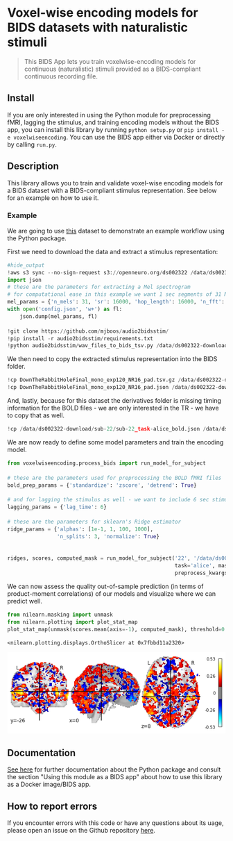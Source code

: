 # Voxel-wise encoding models for BIDS datasets with naturalistic stimuli
> This BIDS App lets you train voxelwise-encoding models for continuous (naturalistic) stimuli provided as a BIDS-compliant continuous recording file.


## Install

If you are only interested in using the Python module for preprocessing fMRI, lagging the stimulus, and training encoding models without the BIDS app, you can install this library by running `python setup.py` or `pip install -e voxelwiseencoding`.
You can use the BIDS app either via Docker or directly by calling `run.py`.

## Description

This library allows you to train and validate voxel-wise encoding models for a BIDS dataset with a BIDS-compliant stimulus representation. See below for an example on how to use it.

### Example

We are going to use [this](https://openneuro.org/datasets/ds002322/versions/1.0.4) dataset to demonstrate an example workflow using the Python package.

First we need to download the data and extract a stimulus representation:


```python
#hide_output
!aws s3 sync --no-sign-request s3://openneuro.org/ds002322 /data/ds002322-download/
import json
# these are the parameters for extracting a Mel spectrogram
# for computational ease in this example we want 1 sec segments of 31 Mel frequencies with a max frequency of * KHz
mel_params = {'n_mels': 31, 'sr': 16000, 'hop_length': 16000, 'n_fft': 16000, 'fmax': 8000}
with open('config.json', 'w+') as fl:
    json.dump(mel_params, fl)

!git clone https://github.com/mjboos/audio2bidsstim/
!pip install -r audio2bidsstim/requirements.txt
!python audio2bidsstim/wav_files_to_bids_tsv.py /data/ds002322-download/stimuli/DownTheRabbitHoleFinal_mono_exp120_NR16_pad.wav -c config.json
```

We then need to copy the extracted stimulus representation into the BIDS folder.

```python
!cp DownTheRabbitHoleFinal_mono_exp120_NR16_pad.tsv.gz /data/ds002322-download/derivatives/task-alice_stim.tsv.gz
!cp DownTheRabbitHoleFinal_mono_exp120_NR16_pad.json /data/ds002322-download/derivatives/sub-22/sub-22_task-alice_stim.json
```

And, lastly, because for this dataset the derivatives folder is missing timing information for the BOLD files - we are only interested in the TR - we have to copy that as well.

```python
!cp /data/ds002322-download/sub-22/sub-22_task-alice_bold.json /data/ds002322-download/derivatives/sub-22/sub-22_task-alice_bold.json 
```

We are now ready to define some model parameters and train the encoding model.

```python
from voxelwiseencoding.process_bids import run_model_for_subject

# these are the parameters used for preprocessing the BOLD fMRI files
bold_prep_params = {'standardize': 'zscore', 'detrend': True}

# and for lagging the stimulus as well - we want to include 6 sec stimulus segments to predict fMRI
lagging_params = {'lag_time': 6}

# these are the parameters for sklearn's Ridge estimator
ridge_params = {'alphas': [1e-1, 1, 100, 1000],
                'n_splits': 3, 'normalize': True}


ridges, scores, computed_mask = run_model_for_subject('22', '/data/ds002322-download/derivatives',
                                                      task='alice', mask='epi', bold_prep_kwargs=bold_prep_params,
                                                      preprocess_kwargs=lagging_params, encoding_kwargs=ridge_params)
```

We can now assess the quality out-of-sample prediction (in terms of product-moment correlations) of our models and visualize where we can predict well.

```python
from nilearn.masking import unmask
from nilearn.plotting import plot_stat_map
plot_stat_map(unmask(scores.mean(axis=-1), computed_mask), threshold=0.1)
```




    <nilearn.plotting.displays.OrthoSlicer at 0x7fbbd11a2320>




![png](docs/images/output_10_1.png)



## Documentation

[See here](https://mjboos.github.io/voxelwiseencoding) for further documentation about the Python package and consult the section "Using this module as a BIDS app" about how to use this library as a Docker image/BIDS app.

## How to report errors

If you encounter errors with this code or have any questions about its uage, please open an issue on the Github repository [here](https://github.com/mjboos/voxelwiseencoding/).

